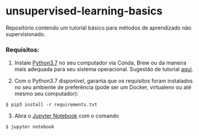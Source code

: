 # unsupervised-learning-basics
Repositório contendo um tutorial básico para métodos de aprendizado não supervisionado.


### Requisitos:

1. Instale [Python3.7](https://www.python.org/) no seu computador via Conda, Brew ou da maneira mais adequada para seu sistema operacional. Sugestão de tutorial [aqui](url).

2. Com o Python3.7 disponível, garanta que os requisitos foram instalados no seu ambiente de preferência (pode ser um Docker, virtualenv ou até mesmo seu computador):
```console
$ pip3 install -r requirements.txt
```

3. Abra o [Jupyter Notebook](https://jupyter.org/) com o comando
```console
$ jupyter notebook
```
